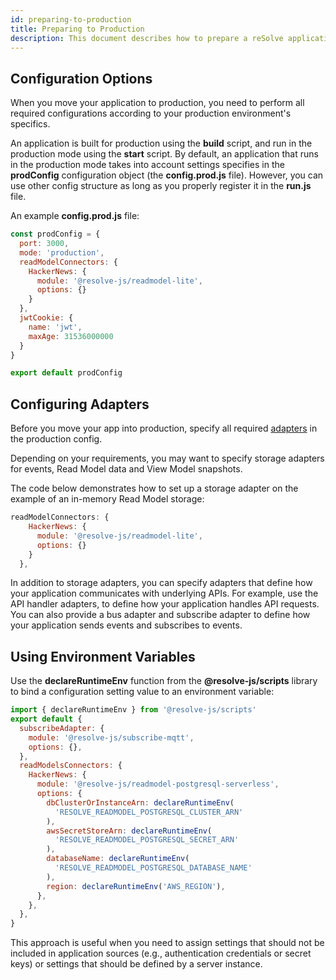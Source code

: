 ```yaml
---
id: preparing-to-production
title: Preparing to Production
description: This document describes how to prepare a reSolve application for deployment to a production server environment.
---
```


## Configuration Options

When you move your application to production, you need to perform all required configurations according to your production environment's specifics.

An application is built for production using the **build** script, and run in the production mode using the **start** script. By default, an application that runs in the production mode takes into account settings specifies in the **prodConfig** configuration object (the **config.prod.js** file). However, you can use other config structure as long as you properly register it in the **run.js** file.

An example **config.prod.js** file:

<!-- prettier-ignore-start -->

[embedmd]:# (../examples/js/hacker-news/config.prod.js /^/ /\n$/)
```js
const prodConfig = {
  port: 3000,
  mode: 'production',
  readModelConnectors: {
    HackerNews: {
      module: '@resolve-js/readmodel-lite',
      options: {}
    }
  },
  jwtCookie: {
    name: 'jwt',
    maxAge: 31536000000
  }
}

export default prodConfig
```

<!-- prettier-ignore-end -->

## Configuring Adapters

Before you move your app into production, specify all required [adapters](advanced-techniques.md#adapters) in the production config.

Depending on your requirements, you may want to specify storage adapters for events, Read Model data and View Model snapshots.

The code below demonstrates how to set up a storage adapter on the example of an in-memory Read Model storage:

<!-- prettier-ignore-start -->

[embedmd]:# (../examples/js/hacker-news/config.prod.js /readModelConnectors/ /\},/)
```js
readModelConnectors: {
    HackerNews: {
      module: '@resolve-js/readmodel-lite',
      options: {}
    }
  },
```

<!-- prettier-ignore-end -->

In addition to storage adapters, you can specify adapters that define how your application communicates with underlying APIs. For example, use the API handler adapters, to define how your application handles API requests.
You can also provide a bus adapter and subscribe adapter to define how your application sends events and subscribes to events.

## Using Environment Variables

Use the **declareRuntimeEnv** function from the **@resolve-js/scripts** library to bind a configuration setting value to an environment variable:

```js
import { declareRuntimeEnv } from '@resolve-js/scripts'
export default {
  subscribeAdapter: {
    module: '@resolve-js/subscribe-mqtt',
    options: {},
  },
  readModelsConnectors: {
    HackerNews: {
      module: '@resolve-js/readmodel-postgresql-serverless',
      options: {
        dbClusterOrInstanceArn: declareRuntimeEnv(
          'RESOLVE_READMODEL_POSTGRESQL_CLUSTER_ARN'
        ),
        awsSecretStoreArn: declareRuntimeEnv(
          'RESOLVE_READMODEL_POSTGRESQL_SECRET_ARN'
        ),
        databaseName: declareRuntimeEnv(
          'RESOLVE_READMODEL_POSTGRESQL_DATABASE_NAME'
        ),
        region: declareRuntimeEnv('AWS_REGION'),
      },
    },
  },
}
```

This approach is useful when you need to assign settings that should not be included in application sources (e.g., authentication credentials or secret keys) or settings that should be defined by a server instance.
